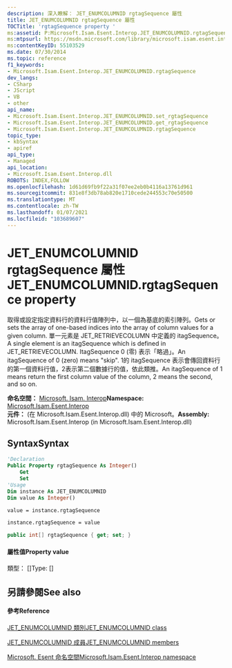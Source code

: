 ```yaml
---
description: 深入瞭解： JET_ENUMCOLUMNID rgtagSequence 屬性
title: JET_ENUMCOLUMNID rgtagSequence 屬性
TOCTitle: 'rgtagSequence property '
ms:assetid: P:Microsoft.Isam.Esent.Interop.JET_ENUMCOLUMNID.rgtagSequence
ms:mtpsurl: https://msdn.microsoft.com/library/microsoft.isam.esent.interop.jet_enumcolumnid.rgtagsequence(v=EXCHG.10)
ms:contentKeyID: 55103529
ms.date: 07/30/2014
ms.topic: reference
f1_keywords:
- Microsoft.Isam.Esent.Interop.JET_ENUMCOLUMNID.rgtagSequence
dev_langs:
- CSharp
- JScript
- VB
- other
api_name:
- Microsoft.Isam.Esent.Interop.JET_ENUMCOLUMNID.set_rgtagSequence
- Microsoft.Isam.Esent.Interop.JET_ENUMCOLUMNID.get_rgtagSequence
- Microsoft.Isam.Esent.Interop.JET_ENUMCOLUMNID.rgtagSequence
topic_type:
- kbSyntax
- apiref
api_type:
- Managed
api_location:
- Microsoft.Isam.Esent.Interop.dll
ROBOTS: INDEX,FOLLOW
ms.openlocfilehash: 1d61d69fb9f22a31f07ee2eb0b4116a13761d961
ms.sourcegitcommit: 831e8f3db78ab820e1710cede244553c70e50500
ms.translationtype: MT
ms.contentlocale: zh-TW
ms.lasthandoff: 01/07/2021
ms.locfileid: "103689607"
---
```

# <a name="jet_enumcolumnidrgtagsequence-property"></a><span data-ttu-id="0b6a6-103">JET_ENUMCOLUMNID rgtagSequence 屬性</span><span class="sxs-lookup"><span data-stu-id="0b6a6-103">JET_ENUMCOLUMNID.rgtagSequence property</span></span>

<span data-ttu-id="0b6a6-104">取得或設定指定資料行的資料行值陣列中，以一個為基底的索引陣列。</span><span class="sxs-lookup"><span data-stu-id="0b6a6-104">Gets or sets the array of one-based indices into the array of column values for a given column.</span></span> <span data-ttu-id="0b6a6-105">單一元素是 JET_RETRIEVECOLUMN 中定義的 itagSequence。</span><span class="sxs-lookup"><span data-stu-id="0b6a6-105">A single element is an itagSequence which is defined in JET_RETRIEVECOLUMN.</span></span> <span data-ttu-id="0b6a6-106">ItagSequence 0 (零) 表示「略過」。</span><span class="sxs-lookup"><span data-stu-id="0b6a6-106">An itagSequence of 0 (zero) means "skip".</span></span> <span data-ttu-id="0b6a6-107">1的 itagSequence 表示會傳回資料行的第一個資料行值，2表示第二個數據行的值，依此類推。</span><span class="sxs-lookup"><span data-stu-id="0b6a6-107">An itagSequence of 1 means return the first column value of the column, 2 means the second, and so on.</span></span>

<span data-ttu-id="0b6a6-108">**命名空間：**  [Microsoft. Isam. Interop](./microsoft.isam.esent.interop-namespace.md)</span><span class="sxs-lookup"><span data-stu-id="0b6a6-108">**Namespace:**  [Microsoft.Isam.Esent.Interop](./microsoft.isam.esent.interop-namespace.md)</span></span>  
<span data-ttu-id="0b6a6-109">**元件：**  (在 Microsoft.Isam.Esent.Interop.dll) 中的 Microsoft。</span><span class="sxs-lookup"><span data-stu-id="0b6a6-109">**Assembly:**  Microsoft.Isam.Esent.Interop (in Microsoft.Isam.Esent.Interop.dll)</span></span>

## <a name="syntax"></a><span data-ttu-id="0b6a6-110">Syntax</span><span class="sxs-lookup"><span data-stu-id="0b6a6-110">Syntax</span></span>

``` vb
'Declaration
Public Property rgtagSequence As Integer()
    Get
    Set
'Usage
Dim instance As JET_ENUMCOLUMNID
Dim value As Integer()

value = instance.rgtagSequence

instance.rgtagSequence = value
```

``` csharp
public int[] rgtagSequence { get; set; }
```

#### <a name="property-value"></a><span data-ttu-id="0b6a6-111">屬性值</span><span class="sxs-lookup"><span data-stu-id="0b6a6-111">Property value</span></span>

<span data-ttu-id="0b6a6-112">類型： \[\]</span><span class="sxs-lookup"><span data-stu-id="0b6a6-112">Type: \[\]</span></span>  

## <a name="see-also"></a><span data-ttu-id="0b6a6-113">另請參閱</span><span class="sxs-lookup"><span data-stu-id="0b6a6-113">See also</span></span>

#### <a name="reference"></a><span data-ttu-id="0b6a6-114">參考</span><span class="sxs-lookup"><span data-stu-id="0b6a6-114">Reference</span></span>

[<span data-ttu-id="0b6a6-115">JET_ENUMCOLUMNID 類別</span><span class="sxs-lookup"><span data-stu-id="0b6a6-115">JET_ENUMCOLUMNID class</span></span>](./jet-enumcolumnid-class.md)

[<span data-ttu-id="0b6a6-116">JET_ENUMCOLUMNID 成員</span><span class="sxs-lookup"><span data-stu-id="0b6a6-116">JET_ENUMCOLUMNID members</span></span>](./jet-enumcolumnid-members.md)

[<span data-ttu-id="0b6a6-117">Microsoft. Esent 命名空間</span><span class="sxs-lookup"><span data-stu-id="0b6a6-117">Microsoft.Isam.Esent.Interop namespace</span></span>](./microsoft.isam.esent.interop-namespace.md)
